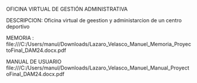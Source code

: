 OFICINA VIRTUAL DE GESTIÓN ADMINISTRATIVA

DESCRIPCION:
Oficina virtual de geestion y administarcion de un centro deportivo

MEMORIA :
file:///C:/Users/manul/Downloads/Lazaro_Velasco_Manuel_Memoria_ProyectoFinal_DAM24.docx.pdf

MANUAL DE USUARIO
file:///C:/Users/manul/Downloads/Lazaro_Velasco_Manuel_Manual_ProyectoFinal_DAM24.docx.pdf
